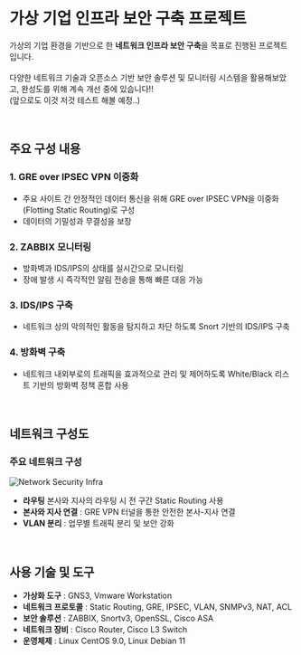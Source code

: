 # 가상 기업 인프라 보안 구축 프로젝트

가상의 기업 환경을 기반으로 한 **네트워크 인프라 보안 구축**을 목표로 진행된 프로젝트입니다.</br></br> 
다양한 네트워크 기술과 오픈소스 기반 보안 솔루션 및 모니터링 시스템을 활용해보았고, 완성도를 위해 계속 개선 중에 있습니다!!</br>
(앞으로도 이것 저것 테스트 해볼 예정..)

</br>

## 주요 구성 내용

### 1. GRE over IPSEC VPN 이중화
- 주요 사이트 간 안정적인 데이터 통신을 위해 GRE over IPSEC VPN을 이중화(Flotting Static Routing)로 구성
- 데이터의 기밀성과 무결성을 보장

### 2. ZABBIX 모니터링
- 방화벽과 IDS/IPS의 상태를 실시간으로 모니터링
- 장애 발생 시 즉각적인 알림 전송을 통해 빠른 대응 가능

### 3. IDS/IPS 구축
  - 네트워크 상의 악의적인 활동을 탐지하고 차단 하도록 Snort 기반의 IDS/IPS 구축

### 4. 방화벽 구축
  - 네트워크 내외부로의 트래픽을 효과적으로 관리 및 제어하도록 White/Black 리스트 기반의 방화벽 정책 혼합 사용

</br>

## 네트워크 구성도

### 주요 네트워크 구성
![Network Security Infra](https://github.com/user-attachments/assets/189db29d-2936-4a61-aeff-b7aa02701862)

- **라우팅** 본사와 지사의 라우팅 시 전 구간 Static Routing 사용
- **본사와 지사 연결** : GRE VPN 터널을 통한 안전한 본사-지사 연결
- **VLAN 분리** : 업무별 트래픽 분리 및 보안 강화

</br>

## 사용 기술 및 도구
- **가상화 도구** : GNS3, Vmware Workstation
- **네트워크 프로토콜** : Static Routing, GRE, IPSEC, VLAN, SNMPv3, NAT, ACL
- **보안 솔루션** : ZABBIX, Snortv3, OpenSSL, Cisco ASA
- **네트워크 장비** : Cisco Router, Cisco L3 Switch
- **운영체제** : Linux CentOS 9.0, Linux Debian 11 
